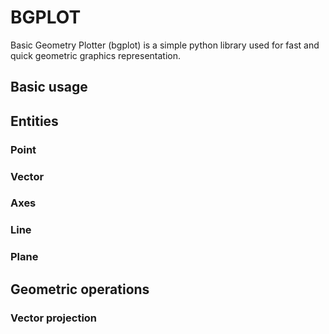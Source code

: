 # BGPLOT

Basic Geometry Plotter (bgplot) is a simple python library used for fast and quick geometric graphics representation.

## Basic usage

## Entities

### Point

### Vector

### Axes

### Line

### Plane

## Geometric operations

### Vector projection
